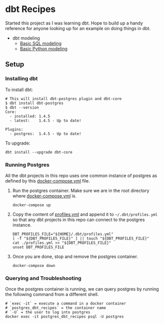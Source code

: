 # dbt Recipes

Started this project as I was learning dbt. Hope to build up a handy reference for anyone looking up for an example on doing things in dbt.

* dbt modeling
  * [Basic SQL modeling](modeling/sql)
  * [Basic Python modeling](modeling/python)

## Setup

### Installing dbt

To install dbt:

```shell
# This will install dbt-postgres plugin and dbt-core
$ dbt install dbt-postgres
$ dbt --version
Core:
  - installed: 1.4.5
  - latest:    1.4.5 - Up to date!

Plugins:
  - postgres:  1.4.5 - Up to date!
```

To upgrade:

```shell
dbt install --upgrade dbt-core
```

### Running Postgres

All the dbt projects in this repo uses one common instance of postgres as defined by this [docker-compose.yml](docker-compose.yml) file.

1. Run the postgres container. Make sure we are in the root directory where [docker-compose.yml](docker-compose.yml) is.

   ```shell
   docker-compose up
   ```

1. Copy the content of [profiles.yml](profiles.yml) and append it to `~/.dbt/profiles.yml` so that any dbt projects in this repo can connect to the postgres instance.

   ```shell
   DBT_PROFILES_FILE="${HOME}/.dbt/profiles.yml"
   [ -f "${DBT_PROFILES_FILE}" ] || touch "${DBT_PROFILES_FILE}"
   cat ./profiles.yml >> "${DBT_PROFILES_FILE}"
   unset DBT_PROFILES_FILE  
   ```
   
1. Once you are done, stop and remove the postgres container.

   ```shell
   docker-compose down
   ```

### Querying and Troubleshooting

Once the postgres container is running, we can query postgres by running the following command from a different shell.

```shell
# `exec -it` = execute a command in a docker container
# `postgres_dbt_recipes` = the container name 
# `-U` = the user to log into postgres
docker exec -it postgres_dbt_recipes psql -U postgres
```